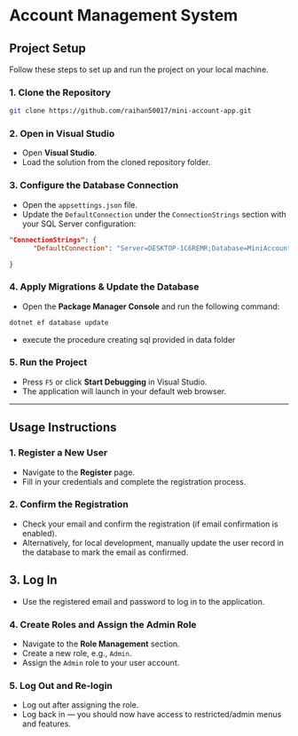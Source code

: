#  Account Management System

##  Project Setup

Follow these steps to set up and run the project on your local machine.

### 1. Clone the Repository

```bash
git clone https://github.com/raihan50017/mini-account-app.git
```

### 2. Open in Visual Studio

- Open **Visual Studio**.
- Load the solution from the cloned repository folder.

### 3. Configure the Database Connection

- Open the `appsettings.json` file.
- Update the `DefaultConnection` under the `ConnectionStrings` section with your SQL Server configuration:

```json
"ConnectionStrings": {
      "DefaultConnection": "Server=DESKTOP-1C6REMR;Database=MiniAccountAppDB;Trusted_Connection=True;Encrypt=False;TrustServerCertificate=True;MultipleActiveResultSets=True",

}
```

### 4. Apply Migrations & Update the Database

- Open the **Package Manager Console** and run the following command:

```bash
dotnet ef database update
```

- execute the procedure creating sql provided in data folder

### 5. Run the Project

- Press `F5` or click **Start Debugging** in Visual Studio.
- The application will launch in your default web browser.

---

## Usage Instructions

### 1. Register a New User

- Navigate to the **Register** page.
- Fill in your credentials and complete the registration process.

### 2. Confirm the Registration

- Check your email and confirm the registration (if email confirmation is enabled).
- Alternatively, for local development, manually update the user record in the database to mark the email as confirmed.

## 3. Log In

- Use the registered email and password to log in to the application.

### 4. Create Roles and Assign the Admin Role

- Navigate to the **Role Management** section.
- Create a new role, e.g., `Admin`.
- Assign the `Admin` role to your user account.

### 5. Log Out and Re-login

- Log out after assigning the role.
- Log back in — you should now have access to restricted/admin menus and features.
